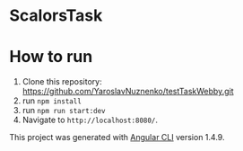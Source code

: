 # ScalorsTask

# How to run
1. Clone this repository: https://github.com/YaroslavNuznenko/testTaskWebby.git
2. run `npm install`
3. run `npm run start:dev`
4. Navigate to `http://localhost:8080/`.

This project was generated with [Angular CLI](https://github.com/angular/angular-cli) version 1.4.9.

